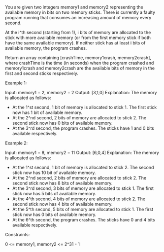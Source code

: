 You are given two integers memory1 and memory2 representing the available
memory in bits on two memory sticks. There is currently a faulty program
running that consumes an increasing amount of memory every second.

At the i^th second (starting from 1), i bits of memory are allocated to the
stick with more available memory (or from the first memory stick if both have
the same available memory). If neither stick has at least i bits of available
memory, the program crashes.

Return an array containing [crashTime, memory1crash, memory2crash], where
crashTime is the time (in seconds) when the program crashed and memory1crash
and memory2crash are the available bits of memory in the first and second
sticks respectively.


Example 1:


Input: memory1 = 2, memory2 = 2
Output: [3,1,0]
Explanation: The memory is allocated as follows:
- At the 1^st second, 1 bit of memory is allocated to stick 1. The first
stick now has 1 bit of available memory.
- At the 2^nd second, 2 bits of memory are allocated to stick 2. The second
stick now has 0 bits of available memory.
- At the 3^rd second, the program crashes. The sticks have 1 and 0 bits
available respectively.


Example 2:


Input: memory1 = 8, memory2 = 11
Output: [6,0,4]
Explanation: The memory is allocated as follows:
- At the 1^st second, 1 bit of memory is allocated to stick 2. The second
stick now has 10 bit of available memory.
- At the 2^nd second, 2 bits of memory are allocated to stick 2. The second
stick now has 8 bits of available memory.
- At the 3^rd second, 3 bits of memory are allocated to stick 1. The first
stick now has 5 bits of available memory.
- At the 4^th second, 4 bits of memory are allocated to stick 2. The second
stick now has 4 bits of available memory.
- At the 5^th second, 5 bits of memory are allocated to stick 1. The first
stick now has 0 bits of available memory.
- At the 6^th second, the program crashes. The sticks have 0 and 4 bits
available respectively.



Constraints:


0 <= memory1, memory2 <= 2^31 - 1




